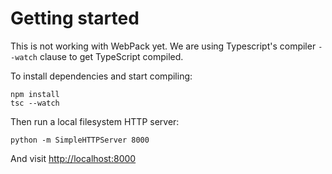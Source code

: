 # Getting started

This is not working with WebPack yet. We are using Typescript's compiler `--watch`
clause to get TypeScript compiled.

To install dependencies and start compiling:

```
npm install
tsc --watch
```

Then run a local filesystem HTTP server:

```
python -m SimpleHTTPServer 8000
```

And visit [http://localhost:8000](http://localhost:8000)
